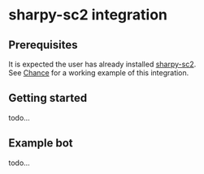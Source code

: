 # sharpy-sc2 integration

## Prerequisites 
It is expected the user has already installed [sharpy-sc2](https://github.com/DrInfy/sharpy-sc2).  
See [Chance](https://github.com/lladdy/chance-sc2) for a working example of this integration.

## Getting started
todo...

## Example bot
todo...
